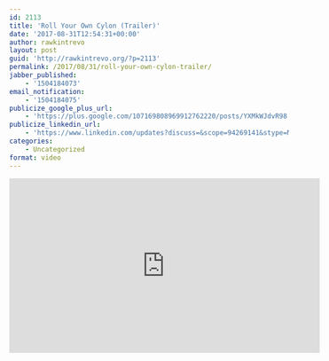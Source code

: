 ```yaml
---
id: 2113
title: 'Roll Your Own Cylon (Trailer)'
date: '2017-08-31T12:54:31+00:00'
author: rawkintrevo
layout: post
guid: 'http://rawkintrevo.org/?p=2113'
permalink: /2017/08/31/roll-your-own-cylon-trailer/
jabber_published:
    - '1504184073'
email_notification:
    - '1504184075'
publicize_google_plus_url:
    - 'https://plus.google.com/107169808969912762220/posts/YXMkWJdvR98'
publicize_linkedin_url:
    - 'https://www.linkedin.com/updates?discuss=&scope=94269141&stype=M&topic=6309005299449679872&type=U&a=HNYB'
categories:
    - Uncategorized
format: video
---
```


<div class="jetpack-video-wrapper"><span class="embed-youtube" style="text-align:center; display: block;"><iframe allowfullscreen="true" class="youtube-player" height="315" loading="lazy" sandbox="allow-scripts allow-same-origin allow-popups allow-presentation allow-popups-to-escape-sandbox" src="https://www.youtube.com/embed/raZiZi2OB2g?version=3&rel=1&showsearch=0&showinfo=1&iv_load_policy=1&fs=1&hl=en-US&autohide=2&wmode=transparent" style="border:0;" width="560"></iframe></span></div>